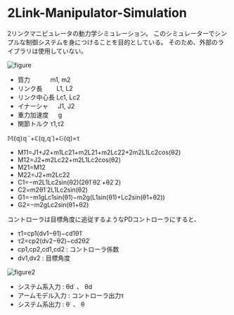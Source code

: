 # 2Link-Manipulator-Simulation
2リンクマニピュレータの動力学シミュレーション。
このシミュレーターでシンプルな制御システムを身につけることを目的としている。
そのため、外部のライブラリは使用していない。

![figure](https://cdn-ak.f.st-hatena.com/images/fotolife/s/sin6rai/20080927/20080927001629.jpg)

- 質力　　　 m1, m2
- リンク長　　 L1, L2
- リンク中心長 Lc1, Lc2　
- イナーシャ 　 J1, J2
- 重力加速度 　 g
- 関節トルク τ1,τ2

𝕄(𝕢)𝕢¨+ℂ(𝕢,𝕢˙)+𝔾(𝕢)=τ

- M11=J1+J2+m1Lc21+m2L21+m2Lc22+2m2L1Lc2cos(θ2)
- M12=J2+m2Lc22+m2L1Lc2cos(θ2)
- M21=M12
- M22=J2+m2Lc22
- C1=−m2L1Lc2sin(θ2)(2θ1˙θ2˙+θ2˙2)
- C2=m2θ1˙2L1Lc2sin(θ2)
- G1=−m1gLc1sin(θ1)−m2g(L1sin(θ1)+Lc2sin(θ1+θ2))
- G2=−m2gLc2sin(θ1+θ2)


コントローラは目標角度に追従するようなPDコントローラにすると、
- τ1=cp1(dv1−θ1)−cd1θ1˙
- τ2=cp2(dv2−θ2)−cd2θ2˙
- cp1,cp2,cd1,cd2 : コントローラ係数
- dv1,dv2 : 目標角度

![figure2](https://cdn-ak.f.st-hatena.com/images/fotolife/s/sin6rai/20080930/20080930162420.jpg)

- システム系入力  :  θd˙ 、 θd
- アームモデル入力  :  コントローラ出力τ
- システム系出力  :  θ˙ 、 θ
